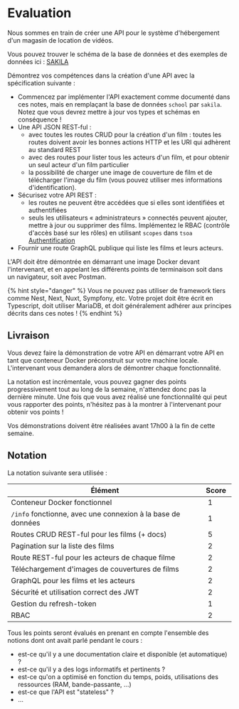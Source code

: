 # Evaluation

Nous sommes en train de créer une API pour le système d'hébergement d'un magasin de location de vidéos.

Vous pouvez trouver le schéma de la base de données et des exemples de données ici : [SAKILA](https://dev.glassworks.tech/courses/sgbdr/sgbdr-supports/-/tree/main/src/samples/sakila)

Démontrez vos compétences dans la création d'une API avec la spécification suivante :

- Commencez par implémenter l'API exactement comme documenté dans ces notes, mais en remplaçant la base de données `school` par `sakila`. Notez que vous devrez mettre à jour vos types et schémas en conséquence !
- Une API JSON REST-ful :
  - avec toutes les routes CRUD pour la création d'un film : toutes les routes doivent avoir les bonnes actions HTTP et les URI qui adhèrent au standard REST
  - avec des routes pour lister tous les acteurs d'un film, et pour obtenir un seul acteur d'un film particulier
  - la possibilité de charger une image de couverture de film et de télécharger l'image du film (vous pouvez utiliser mes informations d'identification).  
- Sécurisez votre API REST :
  - les routes ne peuvent être accédées que si elles sont identifiées et authentifiées
  - seuls les utilisateurs « administrateurs » connectés peuvent ajouter, mettre à jour ou supprimer des films. Implémentez le RBAC (contrôle d'accès basé sur les rôles) en utilisant `scopes` dans `tsoa` [Authentification](https://tsoa-community.github.io/docs/authentication.html)
- Fournir une route GraphQL publique qui liste les films et leurs acteurs.

L'API doit être démontrée en démarrant une image Docker devant l'intervenant, et en appelant les différents points de terminaison soit dans un navigateur, soit avec Postman.


{% hint style="danger" %}
Vous ne pouvez pas utiliser de framework tiers comme Nest, Next, Nuxt, Sympfony, etc. Votre projet doit être écrit en Typescript, doit utiliser MariaDB, et doit généralement adhérer aux principes décrits dans ces notes !
{% endhint %}

## Livraison

Vous devez faire la démonstration de votre API en démarrant votre API en tant que conteneur Docker préconstruit sur votre machine locale. L'intervenant vous demandera alors de démontrer chaque fonctionnalité.

La notation est incrémentale, vous pouvez gagner des points progressivement tout au long de la semaine, n'attendez donc pas la dernière minute. Une fois que vous avez réalisé une fonctionnalité qui peut vous rapporter des points, n'hésitez pas à la montrer à l'intervenant pour obtenir vos points !

Vos démonstrations doivent être réalisées avant 17h00 à la fin de cette semaine.

## Notation

La notation suivante sera utilisée :

| Élément | Score |
|--|--|
| Conteneur Docker fonctionnel | 1 |
| `/info` fonctionne, avec une connexion à la base de données | 1 |
| Routes CRUD REST-ful pour les films (+ docs) | 5 |
| Pagination sur la liste des films | 2 |
| Route REST-ful pour les acteurs de chaque filme | 2 |
| Téléchargement d'images de couvertures de films | 2 |
| GraphQL pour les films et les acteurs | 2 |
| Sécurité et utilisation correct des JWT | 2 |
| Gestion du refresh-token | 1 |
| RBAC | 2 |


Tous les points seront évalués en prenant en compte l'ensemble des notions dont ont avait parlé pendant le cours :

- est-ce qu'il y a une documentation claire et disponible (et automatique) ?
- est-ce qu'il y a des logs informatifs et pertinents ?
- est-ce qu'on a optimisé en fonction du temps, poids, utilisations des ressources (RAM, bande-passante, ...)
- est-ce que l'API est "stateless" ?
- ...




